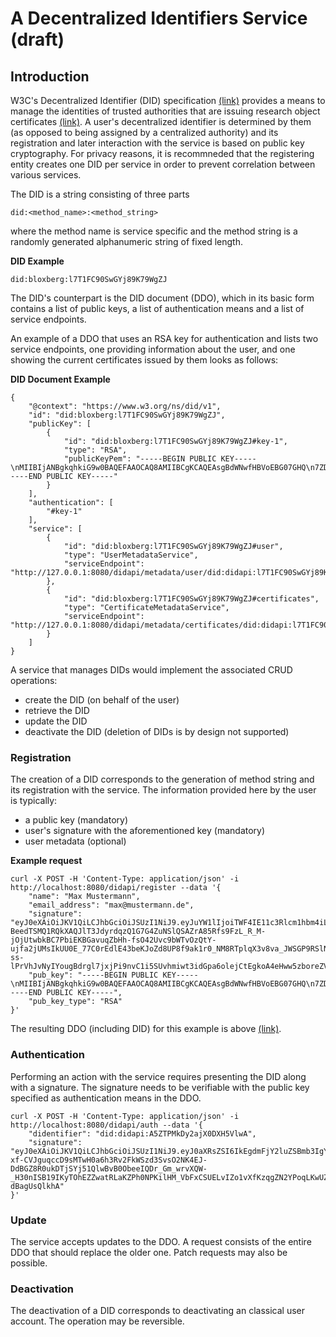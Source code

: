 # A Decentralized Identifiers Service (draft)

## Introduction
W3C's Decentralized Identifier (DID) specification [(link)](https://www.w3.org/TR/did-core/) provides a means to manage the identities of trusted authorities that are issuing research object certificates [(link)](blips/blip-2-researchcertificate.md). 
A user's decentralized identifier is determined by them (as opposed to being assigned by a centralized authority) and its registration and later interaction with the service is based on public key cryptography. For privacy reasons, it is recommneded that the registering entity creates one DID per service in order to prevent correlation between various services.

The DID is a string consisting of three parts

~~~
did:<method_name>:<method_string>
~~~

where the method name is service specific and the method string is a randomly generated alphanumeric string of fixed length.

**DID Example**
~~~
did:bloxberg:l7T1FC90SwGYj89K79WgZJ
~~~

The DID's counterpart is the DID document (DDO), which in its basic form contains a list of public keys, a list of authentication means and a list of service endpoints.

An example of a DDO that uses an RSA key for authentication and lists two service endpoints, one providing information about the user, and one showing the current certificates issued by them looks as follows:

**DID Document Example<a name="ddo_example"></a>**
~~~
{
	"@context": "https://www.w3.org/ns/did/v1",
	"id": "did:bloxberg:l7T1FC90SwGYj89K79WgZJ",
	"publicKey": [
		{
			"id": "did:bloxberg:l7T1FC90SwGYj89K79WgZJ#key-1",
			"type": "RSA",
			"publicKeyPem": "-----BEGIN PUBLIC KEY-----\nMIIBIjANBgkqhkiG9w0BAQEFAAOCAQ8AMIIBCgKCAQEAsgBdWNwfHBVoEBG07GHQ\n7ZD4htyot1AM2udDAkI8zRA/+lLQQDSw+vpP8cDZYz1dpytxsXj6TqWiPB45Zxu/\nRAJOdJ91+BhTLoaO6HldUsuPljh7cyMBQGJ9Co5yazjcI39jrunBEzambd6sVbvL\nZrdFHgETnWMMcknovtrkep4S3wi073L3YFR8iC+RAzSezqZjskjpnG27HgEto3F4\nzDK1dkjA4xOiigPCIZTjnQ+g/lUp3fe0B0MEH0VJuaUMRyCYICXhEeEqLfUwBaMi\nQdEQPQjEWsCIt8yVEW3Z/aotLsVGIoZfKB7LdTSBnjlth4skmNDMSMLOU44NJApr\nVQIDAQAB\n-----END PUBLIC KEY-----"
		}
	],
	"authentication": [
		"#key-1"
	],
	"service": [
		{
			"id": "did:bloxberg:l7T1FC90SwGYj89K79WgZJ#user",
			"type": "UserMetadataService",
			"serviceEndpoint": "http://127.0.0.1:8080/didapi/metadata/user/did:didapi:l7T1FC90SwGYj89K79WgZJ"
		},
		{
			"id": "did:bloxberg:l7T1FC90SwGYj89K79WgZJ#certificates",
			"type": "CertificateMetadataService",
			"serviceEndpoint": "http://127.0.0.1:8080/didapi/metadata/certificates/did:didapi:l7T1FC90SwGYj89K79WgZJ"
		}
	]
}
~~~

A service that manages DIDs would implement the associated CRUD operations:
* create the DID (on behalf of the user)
* retrieve the DID
* update the DID 
* deactivate the DID (deletion of DIDs is by design not supported)


### Registration
The creation of a DID corresponds to the generation of method string and its registration with the service. The information provided here by the user is typically:
* a public key (mandatory)
* user's signature with the aforementioned key (mandatory) 
* user metadata (optional)

**Example request**

~~~
curl -X POST -H 'Content-Type: application/json' -i http://localhost:8080/didapi/register --data '{
    "name": "Max Mustermann",
    "email_address": "max@mustermann.de",
    "signature": "eyJ0eXAiOiJKV1QiLCJhbGciOiJSUzI1NiJ9.eyJuYW1lIjoiTWF4IE11c3Rlcm1hbm4iLCJlbWFpbF9hZGRyZXNzIjoibWF4QG11c3Rlcm1hbm4uZGUifQ.kjQ1yrCdV_EA6qToOlEkw5zObF9RqaW-BeedTSMQ1RQkXAQJlT3JdyrdqzQ1G7G4ZuNSlQSAZrA85Rfs9FzL_R_M-jOjUtwbkBC7PbiEKBGavuqZbHh-fsO42Uvc9bWTvOzQtY-ujfa2jUMsIkUU0E_77C0rEdlE43beKJoZd8UP8f9ak1r0_NM8RTplqX3v8va_JWSGP9RSlNz1vbICN09JyKyMOy1jgbCk-ss-lPrVhJvNyIYougBdrgl7jxjPi9nvC1i5SUvhmiwt3idGpa6olejCtEgkoA4eHww5zboreZVdzeVWmVh1DGnc_ibe0B6EotpPysnHZxrL7e78Ow",
    "pub_key": "-----BEGIN PUBLIC KEY-----\nMIIBIjANBgkqhkiG9w0BAQEFAAOCAQ8AMIIBCgKCAQEAsgBdWNwfHBVoEBG07GHQ\n7ZD4htyot1AM2udDAkI8zRA/+lLQQDSw+vpP8cDZYz1dpytxsXj6TqWiPB45Zxu/\nRAJOdJ91+BhTLoaO6HldUsuPljh7cyMBQGJ9Co5yazjcI39jrunBEzambd6sVbvL\nZrdFHgETnWMMcknovtrkep4S3wi073L3YFR8iC+RAzSezqZjskjpnG27HgEto3F4\nzDK1dkjA4xOiigPCIZTjnQ+g/lUp3fe0B0MEH0VJuaUMRyCYICXhEeEqLfUwBaMi\nQdEQPQjEWsCIt8yVEW3Z/aotLsVGIoZfKB7LdTSBnjlth4skmNDMSMLOU44NJApr\nVQIDAQAB\n-----END PUBLIC KEY-----",
    "pub_key_type": "RSA"
}'
~~~

The resulting DDO (including DID) for this example is above [(link)](#ddo_example).

### Authentication
Performing an action with the service requires presenting the DID along with a signature. The signature needs to be verifiable with the public key specified as authentication means in the DDO.

~~~
curl -X POST -H 'Content-Type: application/json' -i http://localhost:8080/didapi/auth --data '{
    "didentifier": "did:didapi:A5ZTPMkDy2ajX0DXH5VlwA",
    "signature": "eyJ0eXAiOiJKV1QiLCJhbGciOiJSUzI1NiJ9.eyJ0aXRsZSI6IkEgdmFjY2luZSBmb3IgY292aWQtMTkiLCJhYnN0cmFjdCI6IkEgdmVyeSBpbnNpZ2h0ZnVsIGFic3RyYWN0Iiwia2V5d29yZHMiOiJjb3ZpZC0xOTsgdmFjY2luZTsgc3VzdGFpbmFiaWxpdHkiLCJhdXRob3IiOiJNYXggTXVzdGVybWFubiIsInVybCI6Imh0dHA6Ly93d3cubWF4bXVzdGVybWFubi5kZS9yZXNlYXJjaC9jb3ZpZC0xOV92YWNjaW5lLnBkZiJ9.RvTRy623gvFwW5JVMjj_r0GMzz9OMu82CFEwNdVsVc_mN7bKLzjj64uERPrJk9r0ttmswXKltE2P7J5k7L4T2WAjljk1pWInsTz1koJEFJev93BRqNGfyh0b8eilfFYTzgGYhjjvIBLKUCvx0cYBiJsKfNN8EuP-xf-CVJguqccD9sMTwH0a6h3Rv2FkWSzd3SvsO2NK4EJ-DdBGZ8R0ukDTjSYj51QlwBvB0ObeeIQDr_Gm_wrvXQW-_H30nISB19IKyTOhEZZwatRLaKZPh0NPKilHM_VbFxCSUELvIZo1vXfKzqgZN2YPoqLKwUZ39Xgbf8Y9qi-dBagUsQlkhA"
}'
~~~

### Update
The service accepts updates to the DDO. A request consists of the entire DDO that should replace the older one. Patch requests may also be possible.

### Deactivation
The deactivation of a DID corresponds to deactivating an classical user account. The operation may be reversible.  
